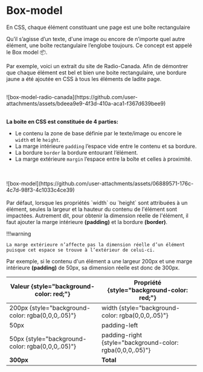 # Box-model

En CSS, chaque élément constituant une page est une boîte rectangulaire

Qu’il s’agisse d’un texte, d'une image ou encore de n’importe quel autre élément, une boîte rectangulaire l’englobe toujours. Ce concept est appelé le Box model 📦.

Par exemple, voici un extrait du site de Radio-Canada. Afin de démontrer que chaque élément est bel et bien une boite rectangulaire, une bordure jaune a été ajoutée en CSS à tous les éléments de ladite page.

<br>
![box-model-radio-canada](https://github.com/user-attachments/assets/bdeea9e9-4f3d-410a-aca1-f367d639bee9)
<br>
<br>

**La boite en CSS est constituée de 4 parties:**

- Le contenu la zone de base définie par le texte/image ou encore le `width` et le `height`.
- La marge intérieure `padding` l’espace vide entre le contenu et sa bordure.
- La bordure `border` la bordure entourant l’élément.
- La marge extérieure `margin` l’espace entre la boîte et celles à proximité.
<br>
<br>
![box-model](https://github.com/user-attachments/assets/06889571-176c-4c7d-98f3-4c1033c4ce39)
<br>
<br>
Par défaut, lorsque les propriétés `width` ou `height` sont attribuées à un élément, seules la largeur et la hauteur du contenu de l'élément sont impactées. Autrement dit, pour obtenir la dimension réelle de l'élément, il faut ajouter la marge intérieure <b>(padding)</b> et la bordure <b>(border)</b>.

!!!warning

    La marge extérieure n’affecte pas la dimension réelle d’un élément puisque cet espace se trouve à l’extérieur de celui-ci.

Par exemple, si le contenu d'un élément a une largeur 200px et une marge intérieure <b>(padding)</b> de 50px, sa dimension réelle est donc de 300px.

| Valeur {style="background-color: red;"}| Propriété {style="background-color: red;"}|
| --- | --- |
| 200px {style="background-color: rgba(0,0,0,.05)"}| width {style="background-color: rgba(0,0,0,.05)"}|
| 50px | padding-left |
| 50px {style="background-color: rgba(0,0,0,.05)"}| padding-right {style="background-color: rgba(0,0,0,.05)"}|
| **300px** | **Total** |
